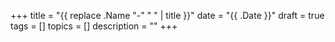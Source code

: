 +++
title = "{{ replace .Name "-" " " | title }}"
date = "{{ .Date }}"
draft = true
tags = []
topics = []
description = ""
+++
